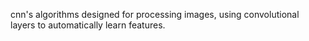 cnn's algorithms designed for processing images, using convolutional layers to automatically learn features.